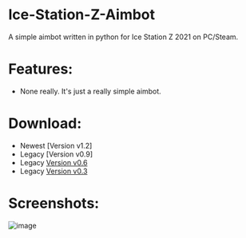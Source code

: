 # Ice-Station-Z-Aimbot
A simple aimbot written in python for Ice Station Z 2021 on PC/Steam.

# Features:
- None really. It's just a really simple aimbot.

# Download:
- Newest [Version v1.2]
- Legacy [Version v0.9]
- Legacy [Version v0.6](https://github.com/Cracko298/Ice-Station-Z-Aimbot/releases/download/v0.6.0-alpha-1/NEWEST-AIMBOT-VERSION.zip)
- Legacy [Version v0.3](https://github.com/Cracko298/Ice-Station-Z-Aimbot/releases/download/v0.6.0-alpha-1/LEGACY-AIMBOT-VERSION.zip)

# Screenshots:
![image](https://user-images.githubusercontent.com/78656905/200189457-c011d92a-d762-4e22-aa6c-b79876cded84.png)
